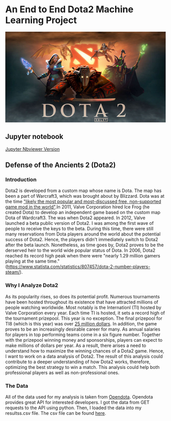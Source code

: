 # An End to End Dota2 Machine Learning Project 
<img src="images/DOTA-2-1.jpg"></img>
## Jupyter notebook
[Jupyter Nbviewer Version](https://nbviewer.jupyter.org/github/billwarker/opendota-analysis/blob/master/A%20Statistical%20Look%20Back%20on%20my%20Dota%202%20Career.ipynb)
## Defense of the Ancients 2 (Dota2)
### Introduction
  Dota2 is developed from a custom map whose name is Dota. The map has been a part of Warcraft3, which was brought about by Blizzard. Dota was at the time ["likely the most popular and most-discussed free, non-supported game mod in the world"](https://en.wikipedia.org/wiki/Defense_of_the_Ancients).In 2011, Valve Corporation hired Ice Frog (he created Dota) to develop an independent game based on the custom map Dota of Wardcraft3. The was when Dota2 appeared. In 2012, Valve launched a beta public version of Dota2. I was among the first wave of people to receive the keys to the beta. During this time, there were still many reservations from Dota players around the world about the potential success of Dota2. Hence, the players didn't immediately switch to Dota2 after the beta launch. Nonetheless, as time goes by, Dota2 proves to be the derserved heir to the world wide popular status of Dota. In 2006, Dota2 reached its record high peak when there were "nearly 1.29 million gamers playing at the same time." (https://www.statista.com/statistics/807457/dota-2-number-players-steam/). 
  
### Why I Analyze Dota2  
  As its popularity rises, so does its potential profit. Numerous tournaments have been hosted throughout its existence that have attracted millions of people watching worldwide. Most notably is the Internationl (TI) hosted by Valve Corporation every year. Each time TI is hosted, it sets a record high of the tournament prizepool. This year is no exception. The final prizepool for TI8 (which is this year) was over [25 million dollars](http://dota2.prizetrac.kr/international2018). In addition, the game proves to be an increasingly desirable career for many. As annual salaries for players in top performing teams come in a six figure number. Together with the prizepool winning money and sponsorships, players can expect to make millions of dollars per year. As a result, there arises a need to understand how to maximize the winning chances of a Dota2 game. Hence, I want to work on a data analysis of Dota2. The result of this analysis could contribute to a deeper understanding of how Dota2 works, therefore, optimizing the best strategy to win a match. This analysis could help both professional players as well as non-professional ones.  
### The Data
All of the data used for my analysis is taken from [Opendota](https://www.opendota.com). Opendota provides great API for interested developers. I got the data from GET requests to the API using python. Then, I loaded the data into my resultss.csv file. The csv file can be found [here](https://github.com/tung2921/My-Portfolio/tree/master/data).

